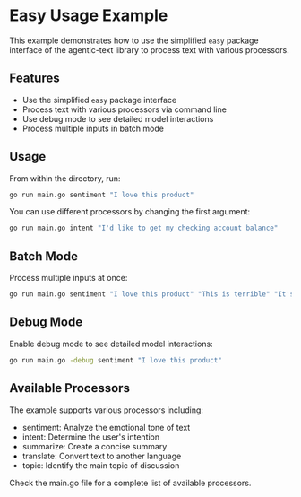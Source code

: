 # Easy Usage Example

This example demonstrates how to use the simplified `easy` package interface of the agentic-text library to process text with various processors.

## Features

- Use the simplified `easy` package interface
- Process text with various processors via command line
- Use debug mode to see detailed model interactions
- Process multiple inputs in batch mode

## Usage

From within the directory, run:

```bash
go run main.go sentiment "I love this product"
```

You can use different processors by changing the first argument:

```bash
go run main.go intent "I'd like to get my checking account balance"
```

## Batch Mode

Process multiple inputs at once:

```bash
go run main.go sentiment "I love this product" "This is terrible" "It's okay I guess"
```

## Debug Mode

Enable debug mode to see detailed model interactions:

```bash
go run main.go -debug sentiment "I love this product"
```

## Available Processors

The example supports various processors including:
- sentiment: Analyze the emotional tone of text
- intent: Determine the user's intention
- summarize: Create a concise summary
- translate: Convert text to another language
- topic: Identify the main topic of discussion

Check the main.go file for a complete list of available processors. 